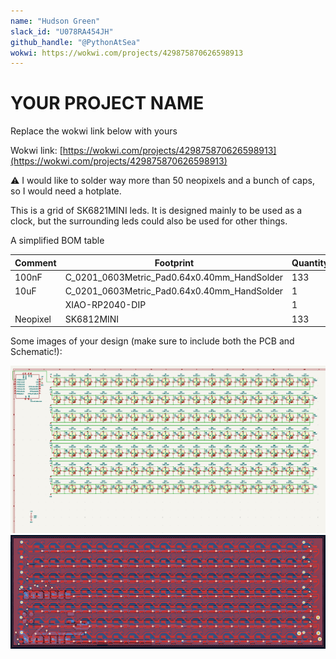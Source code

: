 ```yaml
---
name: "Hudson Green"
slack_id: "U078RA454JH"
github_handle: "@PythonAtSea"
wokwi: https://wokwi.com/projects/429875870626598913
---
```


# YOUR PROJECT NAME

Replace the wokwi link below with yours

Wokwi link: [https://wokwi.com/projects/429875870626598913](https://wokwi.com/projects/429875870626598913)

⚠️ I would like to solder way more than 50 neopixels and a bunch of caps, so I would need a hotplate.

This is a grid of SK6821MINI leds. It is designed mainly to be used as a clock, but the surrounding leds could also be used for other things.

A simplified BOM table

|   Comment     |   Footprint                                   |   Quantity    |   LCSC        |   Price   |
|---------------|-----------------------------------------------|---------------|---------------|-----------|
|   100nF       |   C_0201_0603Metric_Pad0.64x0.40mm_HandSolder |   133         |   C30926      |   $0.44   |
|   10uF        |   C_0201_0603Metric_Pad0.64x0.40mm_HandSolder |   1           |   C7432790    |   $0.38   |
|               |   XIAO-RP2040-DIP                             |   1		    |               |           |
|   Neopixel    |  	SK6812MINI                                  |   133		    |               |           |

Some images of your design (make sure to include both the PCB and Schematic!):

![Schematic](schematic.png)
![PCB](pcb.png)